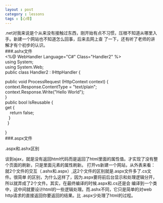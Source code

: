 ```yaml
---
layout : post
category : lessons
tags : [心得]
---
```

  .net对我来说是个从来没有接触过东西，刚开始有点不习惯，压根不知道从哪里入手。新建一个网站也不知道怎么回事，后来去网上查
了一下，还有听了老师的讲解才有个初步的认识。   
###.ashx文件  
  <%@ WebHandler Language="C#" Class="Handler2" %>  
  using System;  
  using System.Web;   
  public class Handler2 : IHttpHandler {   
  
  public void ProcessRequest (HttpContext context) {   
  context.Response.ContentType = "text/plain";   
  context.Response.Write("Hello World");   
  }   
  public bool IsReusable {   
  get {   
  &nbsp;&nbsp;&nbsp;&nbsp;return false;   
  &nbsp;&nbsp;&nbsp;}  
  &nbsp;&nbsp;}   
  
  }      
###.aspx文件   
  
  .aspx和.ashx区别  
  
  谈到ajax，就是没有返回html代码而是返回了html里面的属性值。才实现了没有整个页面的刷新，只是里面元素的属性刷新。
   打开vs新建一个网站，从外表来看：就2个文件的交互（.ashx和.aspx）,这2个文件的区别就是.aspx文件多了.cs文件。很简单
的区别，为什么这样了，因为.aspx要将前后台显示和处理逻辑分开，所以就弄成了2个文件。其实，在最终编译的时候.aspx和.cs还是会
编译到一个类中，这中间就要设计html的一些逻辑处理。而.ashx不同，它只是简单的对web http请求的直接返回你要返回的结果。比
.aspx少处理了html的过程。
   

 
